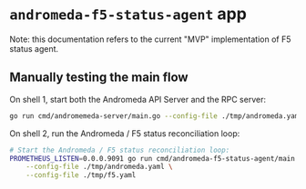 <!--
SPDX-FileCopyrightText: Copyright 2022-2025 SAP SE or an SAP affiliate company and andromeda contributors

SPDX-License-Identifier: Apache-2.0
-->

# `andromeda-f5-status-agent` app

Note: this documentation refers to the current "MVP" implementation of F5 status agent.

## Manually testing the main flow

On shell 1, start both the Andromeda API Server and the RPC server:

```sh
go run cmd/andromemeda-server/main.go --config-file ./tmp/andromeda.yaml
```

On shell 2, run the Andromeda / F5 status reconciliation loop:

```sh
# Start the Andromeda / F5 status reconciliation loop:
PROMETHEUS_LISTEN=0.0.0.9091 go run cmd/andromeda-f5-status-agent/main.go \
    --config-file ./tmp/andromeda.yaml \
    --config-file ./tmp/f5.yaml
```
